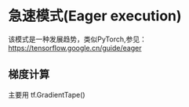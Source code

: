 # 急速模式(Eager execution)

该模式是一种发展趋势，类似PyTorch,参见：https://tensorflow.google.cn/guide/eager

## 梯度计算

主要用 tf.GradientTape()


